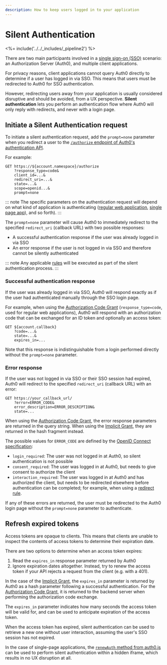 ```yaml
---
description: How to keep users logged in to your application
---
```


# Silent Authentication

<%= include('../../_includes/_pipeline2') %>

There are two main participants involved in a [single sign-on (SSO)](/sso) scenario: an Authorization Server (Auth0), and multiple client applications.

For privacy reasons, client applications cannot query Auth0 directly to determine if a user has logged in via SSO. This means that users must be redirected to Auth0 for SSO authentication.

However, redirecting users away from your application is usually considered disruptive and should be avoided, from a UX perspective. **Silent authentication** lets you perform an authentication flow where Auth0 will only reply with redirects, and never with a login page.

## Initiate a Silent Authentication request

To initiate a silent authentication request, add the `prompt=none` parameter when you redirect a user to the [`/authorize` endpoint of Auth0's authentication API](/api/authentication#authorize-client).

For example:

```text
GET https://${account.namespace}/authorize
    ?response_type=code&
    client_id=...&
    redirect_uri=...&
    state=...&
    scope=openid...&
    prompt=none
```

::: note
  The specific parameters on the authentication request will depend on what kind of application is authenticating (<a href="/api/authentication#authorization-code-grant">regular web application</a>, <a href="/api/authentication#implicit-grant">single page app</a>), and so forth).
:::

The `prompt=none` parameter will cause Auth0 to immediately redirect to the specified `redirect_uri` (callback URL) with two possible responses:

* A successful authentication response if the user was already logged in via SSO
* An error response if the user is not logged in via SSO and therefore cannot be silently authenticated

::: note
Any applicable [rules](/rules) will be executed as part of the silent authentication process.
:::

### Successful authentication response

If the user was already logged in via SSO, Auth0 will respond exactly as if the user had authenticated manually through the SSO login page.

For example, when using the [Authorization Code Grant](/api-auth/grant/authorization-code) (`response_type=code`, used for regular web applications), Auth0 will respond with an authorization code that can be exchanged for an ID token and optionally an access token:

```text
GET ${account.callback}
    ?code=...&
    state=...&
    expires_in=...
```

Note that this response is indistinguishable from a login performed directly without the `prompt=none` parameter.

### Error response

If the user was not logged in via SSO or their SSO session had expired, Auth0 will redirect to the specified `redirect_uri` (callback URL) with an error:

```
GET https://your_callback_url/
    ?error=ERROR_CODE&
    error_description=ERROR_DESCRIPTION&
    state=...
```

When using the [Authorization Code Grant](/api-auth/grant/authorization-code), the error response parameters are returned in the query string. When using the [Implicit Grant](/api-auth/grant/implicit), they are returned in the hash fragment instead.

The possible values for `ERROR_CODE` are defined by the [OpenID Connect specification](https://openid.net/specs/openid-connect-core-1_0.html#AuthError):

* `login_required`: The user was not logged in at Auth0, so silent authentication is not possible
* `consent_required`: The user was logged in at Auth0, but needs to give consent to authorize the client
* `interaction_required`: The user was logged in at Auth0 and has authorized the client, but needs to be redirected elsewhere before authentication can be completed; for example, when using a [redirect rule](/rules/redirect).

If any of these errors are returned, the user must be redirected to the Auth0 login page without the `prompt=none` parameter to authenticate.

## Refresh expired tokens

Access tokens are opaque to clients. This means that clients are unable to inspect the contents of access tokens to determine their expiration date.

There are two options to determine when an access token expires:

1. Read the `expires_in` response parameter returned by Auth0
2. Ignore expiration dates altogether. Instead, try to renew the access token if your API rejects a request from the client (e.g. with a 401).

In the case of the [Implicit Grant](/api-auth/grant/implicit), the `expires_in` parameter is returned by Auth0 as a hash parameter following a successful authentication. For the [Authorization Code Grant](/api-auth/grant/code), it is returned to the backend server when performing the authorization code exchange.

The `expires_in` parameter indicates how many seconds the access token will be valid for, and can be used to anticipate expiration of the access token.

When the access token has expired, silent authentication can be used to retrieve a new one without user interaction, assuming the user's SSO session has not expired.

In the case of single-page applications, the [`renewAuth` method from auth0.js](https://github.com/auth0/auth0.js#api) can be used to perform silent authentication within a hidden iframe, which results in no UX disruption at all.
